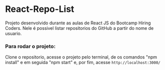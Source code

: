 # React-Repo-List
Projeto desenvolvido durante as aulas de React JS do Bootcamp Hiring Coders. Nele é possivel listar repositorios do GitHub a partir do nome de usuario.

### Para rodar o projeto:
Clone o repositorio, acesse o projeto pelo terminal, de os comandos "npm install" e em seguida "npm start" e, por fim, acesse `http://localhost:3000/`